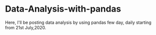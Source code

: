 # Data-Analysis-with-pandas
Here, I'll be posting data analysis by using pandas few day, daily starting from 21st July,2020.
